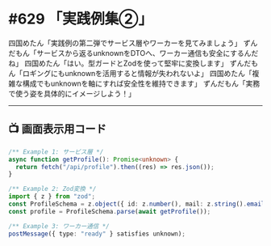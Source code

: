 # #629 「実践例集②」

四国めたん「実践例の第二弾でサービス層やワーカーを見てみましょう」
ずんだもん「サービスから返るunknownをDTOへ、ワーカー通信も安全にするんだね」
四国めたん「はい。型ガードとZodを使って堅牢に変換します」
ずんだもん「ロギングにもunknownを活用すると情報が失われないよ」
四国めたん「複雑な構成でもunknownを軸にすれば安全性を維持できます」
ずんだもん「実務で使う姿を具体的にイメージしよう！」

---

## 📺 画面表示用コード

```typescript
/** Example 1: サービス層 */
async function getProfile(): Promise<unknown> {
  return fetch("/api/profile").then((res) => res.json());
}

/** Example 2: Zod変換 */
import { z } from "zod";
const ProfileSchema = z.object({ id: z.number(), mail: z.string().email() });
const profile = ProfileSchema.parse(await getProfile());

/** Example 3: ワーカー通信 */
postMessage({ type: "ready" } satisfies unknown);
```
